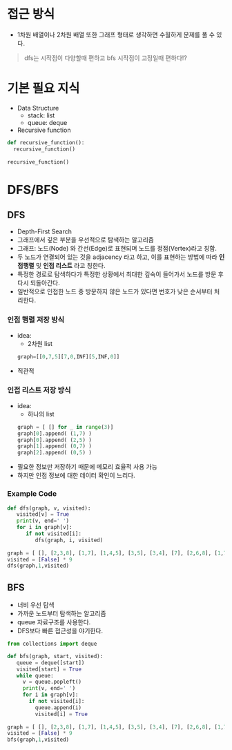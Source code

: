 # 접근 방식
* 1차원 배열이나 2차원 배열 또한 그래프 형태로 생각하면 수월하게 문제를 풀 수 있다.
> dfs는 시작점이 다양할때 편하고 bfs 시작점이 고정일때 편하다!?

# 기본 필요 지식
* Data Structure
  * stack: list 
  * queue: deque
* Recursive function
```python
def recursive_function():
  recursive_function()
  
recursive_function()
```

# DFS/BFS
## DFS
* Depth-First Search
* 그래프에서 깊은 부분을 우선적으로 탐색하는 알고리즘 
* 그래프: 노드(Node) 와 간선(Edge)로 표현되며 노드를 정점(Vertex)라고 칭함.
* 두 노드가 연결되어 있는 것을 adjacency 라고 하고, 이를 표현하는 방법에 따라 **인접행렬** 및 **인접 리스트** 라고 칭한다.
* 특정한 경로로 탐색하다가 특정한 상황에서 최대한 깊숙이 들어가서 노드를 방문 후 다시 되돌아간다.
* 일반적으로 인접한 노드 중 방문하지 않은 노드가 있다면 번호가 낮은 순서부터 처리한다.
### **인접 행렬** 저장 방식
* idea:
  * 2차원 list
  ```python INF=99999 
  graph=[[0,7,5][7,0,INF][5,INF,0]]
  ```
* 직관적
### **인접 리스트** 저장 방식
* idea:
  * 하나의 list
  ```python
  graph = [ [] for _ in range(3)]
  graph[0].append( (1,7) )
  graph[0].append( (2,5) )
  graph[1].append( (0,7) )
  graph[2].append( (0,5) )
  ```
* 필요한 정보만 저장하기 때문에 메모리 효율적 사용 가능
* 하지만 인접 정보에 대한 데이터 확인이 느리다.
### Example Code
```python
def dfs(graph, v, visited):
   visited[v] = True
   print(v, end=' ')
   for i in graph[v]:
      if not visited[i]:
         dfs(graph, i, visited)
         
graph = [ [], [2,3,8], [1,7], [1,4,5], [3,5], [3,4], [7], [2,6,8], [1,7] ] 
visited = [False] * 9
dfs(graph,1,visited)
```
## BFS
* 너비 우선 탐색
* 가까운 노드부터 탐색하는 알고리즘
* queue 자료구조를 사용한다.
* DFS보다 빠른 접근성을 야기한다.
```python
from collections import deque

def bfs(graph, start, visited):
   queue = deque([start])
   visited[start] = True
   while queue:
     v = queue.popleft()
     print(v, end=' ')
     for i in graph[v]:
       if not visited[i]:
         queue.append(i)
         visited[i] = True
  
graph = [ [], [2,3,8], [1,7], [1,4,5], [3,5], [3,4], [7], [2,6,8], [1,7] ] 
visited = [False] * 9
bfs(graph,1,visited)
```

